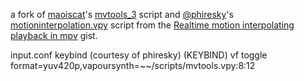 a fork of [maoiscat](https://github.com/maoiscat/)'s [mvtools_3](https://github.com/maoiscat/mpv-mvtools-script/blob/main/mvtools_3.py) script and [@phiresky](https://gist.github.com/phiresky)'s [motioninterpolation.vpy](https://gist.github.com/phiresky/4bfcfbbd05b3c2ed8645?permalink_comment_id=3936120) script from the [Realtime motion interpolating playback in mpv](https://gist.github.com/phiresky/4bfcfbbd05b3c2ed8645?permalink_comment_id=3936120) gist.

input.conf keybind (courtesy of phiresky)
(KEYBIND) vf toggle format=yuv420p,vapoursynth=~~/scripts/mvtools.vpy:8:12
